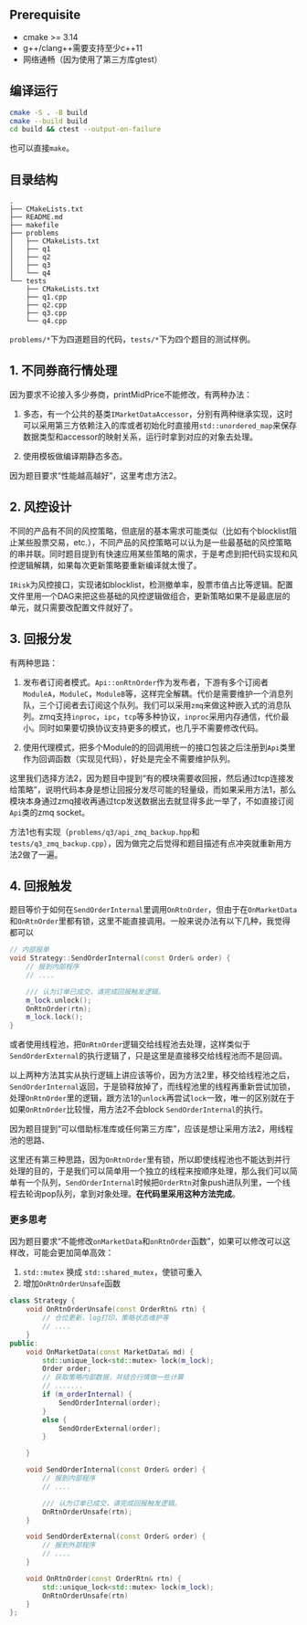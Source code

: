 
## Prerequisite

* cmake >= 3.14
* g++/clang++需要支持至少c++11
* 网络通畅（因为使用了第三方库gtest）

## 编译运行

```bash
cmake -S . -B build
cmake --build build
cd build && ctest --output-on-failure
```

也可以直接`make`。

## 目录结构

```tree
.
├── CMakeLists.txt
├── README.md
├── makefile
├── problems
│   ├── CMakeLists.txt
│   ├── q1
│   ├── q2
│   ├── q3
│   └── q4
└── tests
    ├── CMakeLists.txt
    ├── q1.cpp
    ├── q2.cpp
    ├── q3.cpp
    └── q4.cpp
```
`problems/*`下为四道题目的代码，`tests/*`下为四个题目的测试样例。

## 1. 不同券商行情处理

因为要求不论接入多少券商，printMidPrice不能修改，有两种办法：

1. 多态，有一个公共的基类`IMarketDataAccessor`，分别有两种继承实现，这时可以采用第三方依赖注入的库或者初始化时直接用`std::unordered_map`来保存数据类型和accessor的映射关系，运行时拿到对应的对象去处理。

2. 使用模板做编译期静态多态。

因为题目要求“性能越高越好”，这里考虑方法2。

## 2. 风控设计

不同的产品有不同的风控策略，但底层的基本需求可能类似（比如有个blocklist阻止某些股票交易，etc.），不同产品的风控策略可以认为是一些最基础的风控策略的串并联。同时题目提到有快速应用某些策略的需求，于是考虑到把代码实现和风控逻辑解耦，如果每次更新策略要重新编译就太慢了。

`IRisk`为风控接口，实现诸如blocklist，检测撤单率，股票市值占比等逻辑。配置文件里用一个DAG来把这些基础的风控逻辑做组合，更新策略如果不是最底层的单元，就只需要改配置文件就好了。

## 3. 回报分发

有两种思路：

1. 发布者订阅者模式。`Api::onRtnOrder`作为发布者，下游有多个订阅者`ModuleA`，`ModuleC`，`ModuleB`等，这样完全解耦。代价是需要维护一个消息列队，三个订阅者去订阅这个队列。我们可以采用`zmq`来做这种嵌入式的消息队列。zmq支持`inproc`，`ipc`，`tcp`等多种协议，`inproc`采用内存通信，代价最小。同时如果要切换协议支持更多的模式，也几乎不需要修改代码。

2. 使用代理模式，把多个Module的的回调用统一的接口包装之后注册到`Api`类里作为回调函数（实现见代码），好处是完全不需要维护队列。

这里我们选择方法2，因为题目中提到“有的模块需要收回报，然后通过tcp连接发给策略”，说明代码本身是想让回报分发尽可能的轻量级，而如果采用方法1，那么模块本身通过zmq接收再通过tcp发送数据出去就显得多此一举了，不如直接订阅`Api`类的zmq socket。

方法1也有实现（`problems/q3/api_zmq_backup.hpp`和`tests/q3_zmq_backup.cpp`），因为做完之后觉得和题目描述有点冲突就重新用方法2做了一遍。

## 4. 回报触发

题目等价于如何在`SendOrderInternal`里调用`OnRtnOrder`，但由于在`OnMarketData`和`OnRtnOrder`里都有锁，这里不能直接调用。一般来说办法有以下几种，我觉得都可以
```cpp
// 内部报单
void Strategy::SendOrderInternal(const Order& order) {
    // 报到内部程序
    // ....

    /// 认为订单已成交，请完成回报触发逻辑。
    m_lock.unlock();
    OnRtnOrder(rtn);
    m_lock.lock();
}
```
或者使用线程池，把`OnRtnOrder`逻辑交给线程池去处理，这样类似于`SendOrderExternal`的执行逻辑了，只是这里是直接移交给线程池而不是回调。

以上两种方法其实从执行逻辑上讲应该等价，因为方法2里，移交给线程池之后，`SendOrderInternal`返回，于是锁释放掉了，而线程池里的线程再重新尝试加锁，处理`OnRtnOrder`里的逻辑，跟方法1的`unlock`再尝试`lock`一致，唯一的区别就在于如果`OnRtnOrder`比较慢，用方法2不会block `SendOrderInternal`的执行。

因为题目提到“可以借助标准库或任何第三方库”，应该是想让采用方法2，用线程池的思路、

这里还有第三种思路，因为`OnRtnOrder`里有锁，所以即使线程池也不能达到并行处理的目的，于是我们可以简单用一个独立的线程来按顺序处理，那么我们可以简单有一个队列，`SendOrderInternal`时候把`OrderRtn`对象push进队列里，一个线程去轮询pop队列，拿到对象处理。**在代码里采用这种方法完成**。

### 更多思考

因为题目要求“不能修改`onMarketData`和`onRtnOrder`函数”，如果可以修改可以这样改，可能会更加简单高效：
1. `std::mutex` 换成 `std::shared_mutex`，使锁可重入
2. 增加`OnRtnOrderUnsafe`函数

```cpp
class Strategy {
    void OnRtnOrderUnsafe(const OrderRtn& rtn) {
        // 仓位更新，log打印，策略状态维护等
        // ....
    }
public:
    void OnMarketData(const MarketData& md) {
        std::unique_lock<std::mutex> lock(m_lock);
        Order order;
        // 获取策略内部数据，并结合行情做一些计算
        // .......
        if (m_orderInternal) {
            SendOrderInternal(order);
        }
        else {
            SendOrderExternal(order);
        }

    }

    void SendOrderInternal(const Order& order) {
        // 报到内部程序
        // ....

        /// 认为订单已成交，请完成回报触发逻辑。
        OnRtnOrderUnsafe(rtn);
    }

    void SendOrderExternal(const Order& order) {
        // 报到外部程序
        // ....
    }

    void OnRtnOrder(const OrderRtn& rtn) {
        std::unique_lock<std::mutex> lock(m_lock);
        OnRtnOrderUnsafe(rtn)
    }
};
```


